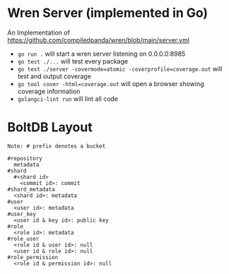 # Wren Server (implemented in Go)

An Implementation of https://github.com/compiledpanda/wren/blob/main/server.yml

* `go run .` will start a wren server listening on 0.0.0.0:8985
* `go test ./...` will test every package
* `go test ./server -covermode=atomic -coverprofile=coverage.out` will test and output coverage
* `go tool cover -html=coverage.out` will open a browser showing coverage information
* `golangci-lint run` will lint all code

# BoltDB Layout

```
Note: # prefix denotes a bucket

#repository
  metadata
#shard
  #<shard id>
    <commit id>: commit
#shard_metadata
  <shard id>: metadata
#user
  <user id>: metadata
#user_key
  <user id & key id>: public key
#role
  <role id>: metadata
#role_user
  <role id & user id>: null
  <user id & role id>: null
#role_permission
  <role id & permission id>: null
```